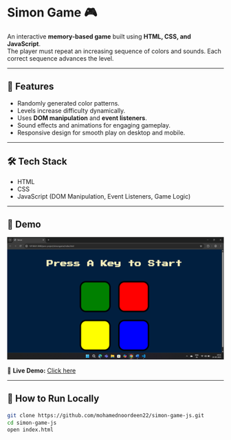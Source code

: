 # Simon Game 🎮

An interactive **memory-based game** built using **HTML, CSS, and JavaScript**.  
The player must repeat an increasing sequence of colors and sounds. Each correct sequence advances the level.

---

## 🚀 Features
- Randomly generated color patterns.
- Levels increase difficulty dynamically.
- Uses **DOM manipulation** and **event listeners**.
- Sound effects and animations for engaging gameplay.
- Responsive design for smooth play on desktop and mobile.

---

## 🛠️ Tech Stack
- HTML  
- CSS  
- JavaScript (DOM Manipulation, Event Listeners, Game Logic)

---

## 📸 Demo
<!-- Upload a screenshot of your game here -->
![Screenshot](screenshot.png)

🔗 **Live Demo:** [Click here](https://mohamednoordeen22.github.io/simon-game-js/)

---

## 📂 How to Run Locally
```bash
git clone https://github.com/mohamednoordeen22/simon-game-js.git
cd simon-game-js
open index.html
